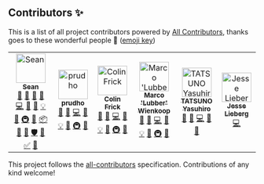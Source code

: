 ## Contributors ✨

This is a list of all project contributors powered by [All Contributors](https://allcontributors.org/), thanks goes to these wonderful people 🎉 ([emoji key](https://allcontributors.org/docs/en/emoji-key))

<!-- ALL-CONTRIBUTORS-LIST:START - Do not remove or modify this section -->
<!-- prettier-ignore -->
<table>
  <tr>
    <td align="center"><a href="https://github.com/hammy2899"><img src="https://avatars2.githubusercontent.com/u/11588822?v=4" width="60px;" alt="Sean"/><br /><sub><b>Sean</b></sub></a><br /><a href="#question-hammy2899" title="Answering Questions">💬</a> <a href="https://github.com/fomantic/Fomantic-UI/issues?q=author%3Ahammy2899" title="Bug reports">🐛</a> <a href="#blog-hammy2899" title="Blogposts">📝</a> <a href="#business-hammy2899" title="Business development">💼</a> <a href="https://github.com/fomantic/Fomantic-UI/commits?author=hammy2899" title="Code">💻</a> <a href="https://github.com/fomantic/Fomantic-UI/commits?author=hammy2899" title="Documentation">📖</a> <a href="#design-hammy2899" title="Design">🎨</a> <a href="#example-hammy2899" title="Examples">💡</a> <a href="#ideas-hammy2899" title="Ideas, Planning, & Feedback">🤔</a> <a href="#infra-hammy2899" title="Infrastructure (Hosting, Build-Tools, etc)">🚇</a> <a href="#maintenance-hammy2899" title="Maintenance">🚧</a> <a href="#platform-hammy2899" title="Packaging/porting to new platform">📦</a> <a href="#projectManagement-hammy2899" title="Project Management">📆</a> <a href="#review-hammy2899" title="Reviewed Pull Requests">👀</a> <a href="#security-hammy2899" title="Security">🛡️</a> <a href="#tool-hammy2899" title="Tools">🔧</a> <a href="#tutorial-hammy2899" title="Tutorials">✅</a> <a href="#talk-hammy2899" title="Talks">📢</a></td>
    <td align="center"><a href="https://github.com/prudho"><img src="https://avatars0.githubusercontent.com/u/7557689?v=4" width="60px;" alt="prudho"/><br /><sub><b>prudho</b></sub></a><br /><a href="#question-prudho" title="Answering Questions">💬</a> <a href="https://github.com/fomantic/Fomantic-UI/issues?q=author%3Aprudho" title="Bug reports">🐛</a> <a href="https://github.com/fomantic/Fomantic-UI/commits?author=prudho" title="Code">💻</a> <a href="https://github.com/fomantic/Fomantic-UI/commits?author=prudho" title="Documentation">📖</a> <a href="#example-prudho" title="Examples">💡</a> <a href="#ideas-prudho" title="Ideas, Planning, & Feedback">🤔</a> <a href="#infra-prudho" title="Infrastructure (Hosting, Build-Tools, etc)">🚇</a> <a href="#review-prudho" title="Reviewed Pull Requests">👀</a></td>
    <td align="center"><a href="https://github.com/ColinFrick"><img src="https://avatars1.githubusercontent.com/u/5517677?v=4" width="60px;" alt="Colin Frick"/><br /><sub><b>Colin Frick</b></sub></a><br /><a href="#question-ColinFrick" title="Answering Questions">💬</a> <a href="https://github.com/fomantic/Fomantic-UI/issues?q=author%3AColinFrick" title="Bug reports">🐛</a> <a href="https://github.com/fomantic/Fomantic-UI/commits?author=ColinFrick" title="Code">💻</a> <a href="https://github.com/fomantic/Fomantic-UI/commits?author=ColinFrick" title="Documentation">📖</a> <a href="#example-ColinFrick" title="Examples">💡</a> <a href="#ideas-ColinFrick" title="Ideas, Planning, & Feedback">🤔</a> <a href="#infra-ColinFrick" title="Infrastructure (Hosting, Build-Tools, etc)">🚇</a> <a href="#review-ColinFrick" title="Reviewed Pull Requests">👀</a></td>
    <td align="center"><a href="https://rasterbuster.lubber.de"><img src="https://avatars1.githubusercontent.com/u/18379884?v=4" width="60px;" alt="Marco 'Lubber' Wienkoop"/><br /><sub><b>Marco 'Lubber' Wienkoop</b></sub></a><br /><a href="#question-lubber-de" title="Answering Questions">💬</a> <a href="https://github.com/fomantic/Fomantic-UI/issues?q=author%3Alubber-de" title="Bug reports">🐛</a> <a href="https://github.com/fomantic/Fomantic-UI/commits?author=lubber-de" title="Code">💻</a> <a href="https://github.com/fomantic/Fomantic-UI/commits?author=lubber-de" title="Documentation">📖</a> <a href="#example-lubber-de" title="Examples">💡</a> <a href="#ideas-lubber-de" title="Ideas, Planning, & Feedback">🤔</a> <a href="#infra-lubber-de" title="Infrastructure (Hosting, Build-Tools, etc)">🚇</a> <a href="#review-lubber-de" title="Reviewed Pull Requests">👀</a></td>
    <td align="center"><a href="https://www.exoego.net/"><img src="https://avatars2.githubusercontent.com/u/127635?v=4" width="60px;" alt="TATSUNO Yasuhiro"/><br /><sub><b>TATSUNO Yasuhiro</b></sub></a><br /><a href="https://github.com/fomantic/Fomantic-UI/issues?q=author%3Aexoego" title="Bug reports">🐛</a> <a href="#blog-exoego" title="Blogposts">📝</a> <a href="https://github.com/fomantic/Fomantic-UI/commits?author=exoego" title="Code">💻</a> <a href="https://github.com/fomantic/Fomantic-UI/commits?author=exoego" title="Documentation">📖</a> <a href="#review-exoego" title="Reviewed Pull Requests">👀</a></td>
    <td align="center"><a href="http://gammagames.net"><img src="https://avatars1.githubusercontent.com/u/7832163?v=4" width="60px;" alt="Jesse Lieberg"/><br /><sub><b>Jesse Lieberg</b></sub></a><br /><a href="https://github.com/fomantic/Fomantic-UI/commits?author=GammaGames" title="Code">💻</a></td>
  </tr>
</table>

<!-- ALL-CONTRIBUTORS-LIST:END -->

This project follows the [all-contributors](https://github.com/all-contributors/all-contributors) specification. Contributions of any kind welcome!